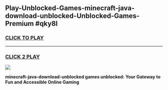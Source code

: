 
## Play-Unblocked-Games-minecraft-java-download-unblocked-Unblocked-Games-Premium #qky8l
<h3>
<a href="https://premium.freeplayer.one?title=minecraft-java-download-unblocked&ref=12M">CLICK TO PLAY</a></h3>
<hr>

<h3>
<a href="https://premium.freeplayer.one?title=minecraft-java-download-unblocked&ref=12M">CLICK 2 PLAY</a>
  
</h3>

<a href="https://premium.freeplayer.one?title=minecraft-java-download-unblocked&ref=12M"><img src="https://clearcache.store/games.png"></a>


**minecraft-java-download-unblocked games unblocked: Your Gateway to Fun and Accessible Online Gaming**
